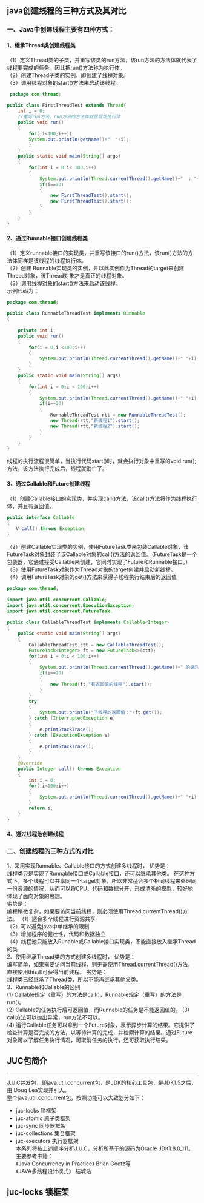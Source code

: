 ## java创建线程的三种方式及其对比
###  一、Java中创建线程主要有四种方式：
####  1、继承Thread类创建线程类
（1）定义Thread类的子类，并重写该类的run方法，该run方法的方法体就代表了线程要完成的任务。因此把run()方法称为执行体。  
（2）创建Thread子类的实例，即创建了线程对象。  
（3）调用线程对象的start()方法来启动该线程。  
```java
 package com.thread;  
  
public class FirstThreadTest extends Thread{  
    int i = 0;  
    //重写run方法，run方法的方法体就是现场执行体  
    public void run()  
    {  
        for(;i<100;i++){  
        System.out.println(getName()+"  "+i);  
        }  
    }  
    public static void main(String[] args)  
    {  
        for(int i = 0;i< 100;i++)  
        {  
            System.out.println(Thread.currentThread().getName()+"  : "+i);  
            if(i==20)  
            {  
                new FirstThreadTest().start();  
                new FirstThreadTest().start();  
            }  
        }  
    }  
}
```
####  2、通过Runnable接口创建线程类  
（1）定义runnable接口的实现类，并重写该接口的run()方法，该run()方法的方法体同样是该线程的线程执行体。  
（2）创建 Runnable实现类的实例，并以此实例作为Thread的target来创建Thread对象，该Thread对象才是真正的线程对象。	
（3）调用线程对象的start()方法来启动该线程。	
示例代码为：	
```java
package com.thread;  
  
public class RunnableThreadTest implements Runnable  
{  
  
    private int i;  
    public void run()  
    {  
        for(i = 0;i <100;i++)  
        {  
            System.out.println(Thread.currentThread().getName()+" "+i);  
        }  
    }  
    public static void main(String[] args)  
    {  
        for(int i = 0;i < 100;i++)  
        {  
            System.out.println(Thread.currentThread().getName()+" "+i);  
            if(i==20)  
            {  
                RunnableThreadTest rtt = new RunnableThreadTest();  
                new Thread(rtt,"新线程1").start();  
                new Thread(rtt,"新线程2").start();  
            }  
        }  
    }   
}
```
线程的执行流程很简单，当执行代码start()时，就会执行对象中重写的void run();方法，该方法执行完成后，线程就消亡了。	
####  3、通过Callable和Future创建线程
（1）创建Callable接口的实现类，并实现call()方法，该call()方法将作为线程执行体，并且有返回值。	
```java
public interface Callable
{
　　V call() throws Exception;
}
```
（2）创建Callable实现类的实例，使用FutureTask类来包装Callable对象，该FutureTask对象封装了该Callable对象的call()方法的返回值。（FutureTask是一个包装器，它通过接受Callable来创建，它同时实现了Future和Runnable接口。）	
（3）使用FutureTask对象作为Thread对象的target创建并启动新线程。		
（4）调用FutureTask对象的get()方法来获得子线程执行结束后的返回值	
```java
package com.thread;  
  
import java.util.concurrent.Callable;  
import java.util.concurrent.ExecutionException;  
import java.util.concurrent.FutureTask;  
  
public class CallableThreadTest implements Callable<Integer>  
{  
    public static void main(String[] args)  
    {  
        CallableThreadTest ctt = new CallableThreadTest();  
        FutureTask<Integer> ft = new FutureTask<>(ctt);  
        for(int i = 0;i < 100;i++)  
        {  
            System.out.println(Thread.currentThread().getName()+" 的循环变量i的值"+i);  
            if(i==20)  
            {  
                new Thread(ft,"有返回值的线程").start();  
            }  
        }  
        try  
        {  
            System.out.println("子线程的返回值："+ft.get());  
        } catch (InterruptedException e)  
        {  
            e.printStackTrace();  
        } catch (ExecutionException e)  
        {  
            e.printStackTrace();  
        }  
    }  
    @Override  
    public Integer call() throws Exception  
    {  
        int i = 0;  
        for(;i<100;i++)  
        {  
            System.out.println(Thread.currentThread().getName()+" "+i); 
        }  
        return i;  
    }  
}
```
####  4、通过线程池创建线程

### 二、创建线程的三种方式的对比
1、采用实现Runnable、Callable接口的方式创建多线程时，	
优势是：	
线程类只是实现了Runnable接口或Callable接口，还可以继承其他类。	
在这种方式下，多个线程可以共享同一个target对象，所以非常适合多个相同线程来处理同一份资源的情况，从而可以将CPU、代码和数据分开，形成清晰的模型，较好地体现了面向对象的思想。	
劣势是：	
编程稍微复杂，如果要访问当前线程，则必须使用Thread.currentThread()方法。
（1）适合多个线程进行资源共享		
（2）可以避免java中单继承的限制		
（3）增加程序的健壮性，代码和数据独立		
（4）线程池只能放入Runable或Callable接口实现类，不能直接放入继承Thread的类	
2、使用继承Thread类的方式创建多线程时，	
优势是：	
编写简单，如果需要访问当前线程，则无需使用Thread.currentThread()方法，直接使用this即可获得当前线程。	
劣势是：	
线程类已经继承了Thread类，所以不能再继承其他父类。	
3、Runnable和Callable的区别	
(1) Callable规定（重写）的方法是call()，Runnable规定（重写）的方法是run()。	
(2) Callable的任务执行后可返回值，而Runnable的任务是不能返回值的。	
(3) call方法可以抛出异常，run方法不可以。	
(4) 运行Callable任务可以拿到一个Future对象，表示异步计算的结果。它提供了检查计算是否完成的方法，以等待计算的完成，并检索计算的结果。通过Future对象可以了解任务执行情况，可取消任务的执行，还可获取执行结果。	

##  JUC包简介
---
J.U.C并发包，即java.util.concurrent包，是JDK的核心工具包，是JDK1.5之后，由 Doug Lea实现并引入。  
整个java.util.concurrent包，按照功能可以大致划分如下：  
- juc-locks 锁框架 
- juc-atomic 原子类框架
- juc-sync 同步器框架
- juc-collections 集合框架
- juc-executors 执行器框架    
本系列将按上述顺序分析J.U.C，分析所基于的源码为Oracle JDK1.8.0_111。
主要参考书籍：  
《Java Concurrency in Practice》 Brian Goetz等  
《JAVA多线程设计模式》 结城浩  

##  juc-locks 锁框架
